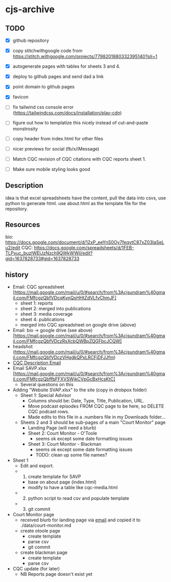 # cjs-archive

##  TODO
- [x] github repository
- [x] copy stitchwithgoogle code from https://stitch.withgoogle.com/projects/7798201880332395140?pli=1
- [x] autogenerate pages with tables for sheets 3 and 4.
- [x] deploy to github pages and send dad a link
- [x] point domain to github pages
- [x] favicon
- [ ] fix tailwind css console error (https://tailwindcss.com/docs/installation/play-cdn)
- [ ] figure out how to templatize this nicely instead of cut-and-paste monstrosity
- [ ] copy header from index.html for other files
- [ ] nicer previews for social (fb/x/iMessage)
- [ ] Match CQC revision of CQC citations with CQC reports sheet 1.
- [ ] Make sure mobile styling looks good


## Description
idea is that excel spreadsheets have the content, pull the data into csvs, use python to generate html.
use about.html as the template file for the repository.

##  Resources
bio: https://docs.google.com/document/d/12xP_eeYnS0Oy7feqvtC87xZ03IaSeLu2/edit
CQC: https://docs.google.com/spreadsheets/d/1FEB-TLPxuc_buzlWEIJzNzch9QWkWWil/edit?gid=1637828733#gid=1637828733

## history
* Email: CQC spreadsheet [https://mail.google.com/mail/u/0/#search/from%3Acjsundram%40gmail.com/FMfcgzQbfVDcqKvnQsHHtZdVLfvChmJF]
    * sheet 1: reports
    * sheet 2: merged into publications
    * sheet 3: media coverage
    * sheet 4: publications
    * merged into CQC spreadsheet on google drive (above)
* Email: bio  -> google drive (see above) [https://mail.google.com/mail/u/0/#search/from%3Acjsundram%40gmail.com/FMfcgzQbfVDczRsXcbQWBpZQGFbcJCQW]
* headshot (https://mail.google.com/mail/u/0/#search/from%3Acjsundram%40gmail.com/FMfcgzQbfVDczVHgdkQPxLRCFjDFJJfm)
* [CQC Description Email](https://mail.google.com/mail/u/0/#search/from%3Acjsundram%40gmail.com/FMfcgzQbfVDdJnHVjJlnhZqGXmjCKQzk)
* Email SAVP.xlsx [https://mail.google.com/mail/u/0/#search/from%3Acjsundram%40gmail.com/FMfcgzQbffbFFXVSWjkCVpGcBxHcsKtC]
    * Several questions on this
* Adding "Website SVAP.xlsx" to the site (copy in drobpox folder)
    * Sheet 1: Special Advisor
        * Columns should be: Date, Type, Title, Publication, URL.
        * Move podcast episodes FROM CQC page to be here, so DELETE CQC podcast rows.
        * Made edits to this file in a .numbers file in my Downloads folder...
    * Sheets 2 and 3 should be sub-pages of a main "Court Monitor" page
        * Landing Page (will need a blurb)
        * Sheet 2: Court Monitor - O'Toole
            * seems ok except some date formatting issues
        * Sheet 3: Court Monitor - Blackman
            * seems ok except some date formatting issues
            * TODO: clean up some file names?
* Sheet 1
    * Edit and export.
    * 1. create template for SAVP
        * base on about page (index.html)
        * modify to have a table like cqc-media.html
    * 2. python script to read csv and populate template
    * 3. git commit
* Court Monitor page
    * received blurb for landing page via [email](https://mail.google.com/mail/u/0/#inbox/FMfcgzQbgJGVVhZqVtDxnswKfmnNmPML) and copied it to ./data/court-monitor.md
    * create otoole page
        * create template
        * parse csv
        * git commit
    * create blackman page
        * create template
        * parse csv
* CQC update (for later)
    * NB Reports page doesn't exist yet

